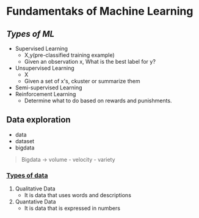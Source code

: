 # Fundamentaks of Machine Learning

## _Types of ML_

* Supervised Learning
    * X,y(pre-classified training example)
    * Given an observation x, What is the best label for y?
* Unsupervised Learning
    * X
    * Given a set of x's, ckuster or summarize them
* Semi-supervised Learning
* Reinforcement Learning
    * Determine what to do based on rewards and punishments.

## Data exploration

* data 
* dataset
* bigdata

> Bigdata -> volume - velocity - variety  

### <u>Types of data</u>
1. Qualitative Data 
    * It is data that uses words and descriptions
1. Quantative Data
    * It is data that is expressed in numbers
